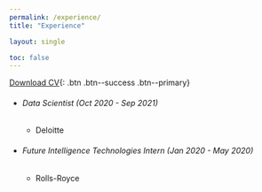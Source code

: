 ```yaml
---
permalink: /experience/
title: "Experience" 

layout: single

toc: false
---
```



   [<i class="fas fa-download"></i> Download CV](https://github.com/shannonhsq/shannonhsq.github.io/raw/gh-pages/downloads/CV-Shannon.pdf){: .btn .btn--success .btn--primary}




* ###### Data Scientist (Oct 2020 - Sep 2021)
  *   Deloitte 


* ###### Future Intelligence Technologies Intern (Jan 2020 - May 2020)
  *   Rolls-Royce 



